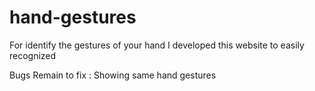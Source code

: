# hand-gestures

For identify the gestures of your hand I developed this website to easily recognized 

Bugs Remain to fix :
Showing same hand gestures

